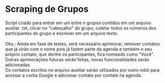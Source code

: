 # Scraping de Grupos
Script criado para entrar em um entre n grupos contidos em um arquivo auxiliar .txt, clicar no "cabeçalho" do grupo, coletar todos os números dos participantes do grupo e escrever em um arquivo texto.<br><br>
Obs.: Ainda em fase de testes, será necessário aprimorar, remover contatos que já virão com o nome pois já fazem parte da agenda e também o seu próprio contato, que dentre os participantes, fica nomeado como "Você".<br>
Outras aprimorações futuras serão feitas, novas funcionalidades serão adicionadas.<br>
Os contatos escritos no arquivo auxiliar serão utilizados por outro robô para acessar a conta Google e adicionar contato por contato na agenda.
